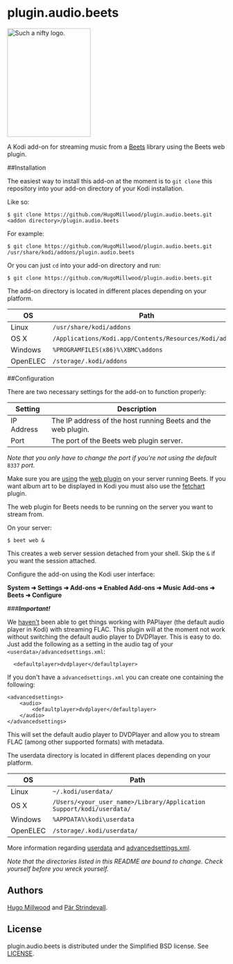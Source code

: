 # plugin.audio.beets
<img src="https://raw.githubusercontent.com/HugoMillwood/plugin.audio.beets/master/icon.png"  width="192" height="250" alt="Such a nifty logo.">

A Kodi add-on for streaming music from a [Beets](https://github.com/sampsyo/beets) library using the Beets web plugin.

##Installation

The easiest way to install this add-on at the moment is to ```git clone``` this repository into your add-on directory of your Kodi installation.

Like so:

```shell
$ git clone https://github.com/HugoMillwood/plugin.audio.beets.git <addon directory>/plugin.audio.beets
```

For example:

```shell
$ git clone https://github.com/HugoMillwood/plugin.audio.beets.git /usr/share/kodi/addons/plugin.audio.beets
```

Or you can just ``cd`` into your add-on directory and run:

```shell
$ git clone https://github.com/HugoMillwood/plugin.audio.beets.git
```

The add-on directory is located in different places depending on your platform.

| OS       | Path							|
|----------|------------------------------------------------------------|
| Linux    | ``/usr/share/kodi/addons`` 				|
| OS X     | ``/Applications/Kodi.app/Contents/Resources/Kodi/addons`` 	|
| Windows  | ``%PROGRAMFILES(x86)%\XBMC\addons`` 			|
| OpenELEC | ``/storage/.kodi/addons`` 					|

##Configuration

There are two necessary settings for the add-on to function properly:

| Setting    | Description							|
|------------|------------------------------------------------------------------|
| IP Address | The IP address of the host running Beets and the web plugin. 	|
| Port       | The port of the Beets web plugin server.				|

*Note that you only have to change the port if you're not using the default* ``8337`` *port.*

Make sure you are [using](http://beets.readthedocs.org/en/latest/plugins/index.html#using-plugins) the [web plugin](http://beets.readthedocs.org/en/latest/plugins/web.html) on your server running Beets. If you want album art to be displayed in Kodi you must also use the [fetchart](http://beets.readthedocs.org/en/latest/plugins/fetchart.html) plugin.

The web plugin for Beets needs to be running on the server you want to stream from.

On your server:

```shell
$ beet web &
```

This creates a web server session detached from your shell. Skip the ``&`` if you want the session attached.

Configure the add-on using the Kodi user interface:

**System ➜ Settings ➜ Add-ons ➜ Enabled Add-ons ➜ Music Add-ons ➜ Beets ➜ Configure**

###**_Important!_**

We [haven't](http://forum.kodi.tv/showthread.php?tid=218576) been able to get things working with PAPlayer (the default audio player in Kodi) with streaming FLAC. This plugin will at the moment not work without switching the default audio player to DVDPlayer. This is easy to do. Just add the following as a setting in the audio tag of your ``<userdata>/advancedsettings.xml``:

	  <defaultplayer>dvdplayer</defaultplayer>

If you don't have a ``advancedsettings.xml`` you can create one containing the following:

	<advancedsettings>
    	<audio>
	  		<defaultplayer>dvdplayer</defaultplayer>
		</audio>
	</advancedsettings>
	
This will set the default audio player to DVDPlayer and allow you to stream FLAC (among other supported formats) with metadata.

The userdata directory is located in different places depending on your platform.

| OS       | Path								 	|
|----------|----------------------------------------------------------------------------|
| Linux    | ``~/.kodi/userdata/`` 						 	|
| OS X     | ``/Users/<your_user_name>/Library/Application Support/kodi/userdata/`` 	|
| Windows  | ``%APPDATA%\kodi\userdata`` 					 	|
| OpenELEC | ``/storage/.kodi/userdata/`` 					 	|

More information regarding [userdata](http://kodi.wiki/view/Userdata) and [advancedsettings.xml](http://kodi.wiki/view/Advancedsettings.xml).

*Note that the directories listed in this README are bound to change. Check yourself before you wreck yourself.*

## Authors
[Hugo Millwood](https://github.com/HugoMillwood) and [Pär Strindevall](https://github.com/parski).

## License
plugin.audio.beets is distributed under the Simplified BSD license. See [LICENSE](https://github.com/HugoMillwood/plugin.audio.beets/blob/master/LICENSE).
